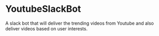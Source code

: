 # YoutubeSlackBot
A slack bot that will deliver the trending videos from Youtube and also deliver videos based on user interests.
